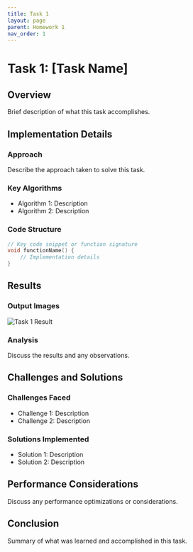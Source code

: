 ```yaml
---
title: Task 1
layout: page
parent: Homework 1
nav_order: 1
---
```


# Task 1: [Task Name]

## Overview

Brief description of what this task accomplishes.

## Implementation Details

### Approach

Describe the approach taken to solve this task.

### Key Algorithms

- Algorithm 1: Description
- Algorithm 2: Description

### Code Structure

```cpp
// Key code snippet or function signature
void functionName() {
    // Implementation details
}
```

## Results

### Output Images

![Task 1 Result](result.png)

### Analysis

Discuss the results and any observations.

## Challenges and Solutions

### Challenges Faced

- Challenge 1: Description
- Challenge 2: Description

### Solutions Implemented

- Solution 1: Description
- Solution 2: Description

## Performance Considerations

Discuss any performance optimizations or considerations.

## Conclusion

Summary of what was learned and accomplished in this task.
